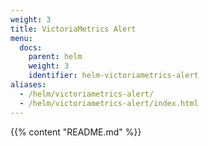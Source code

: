 ```yaml
---
weight: 3
title: VictoriaMetrics Alert
menu:
  docs:
    parent: helm
    weight: 3
    identifier: helm-victoriametrics-alert
aliases:
  - /helm/victoriametrics-alert/
  - /helm/victoriametrics-alert/index.html
---
```

{{% content "README.md" %}}

